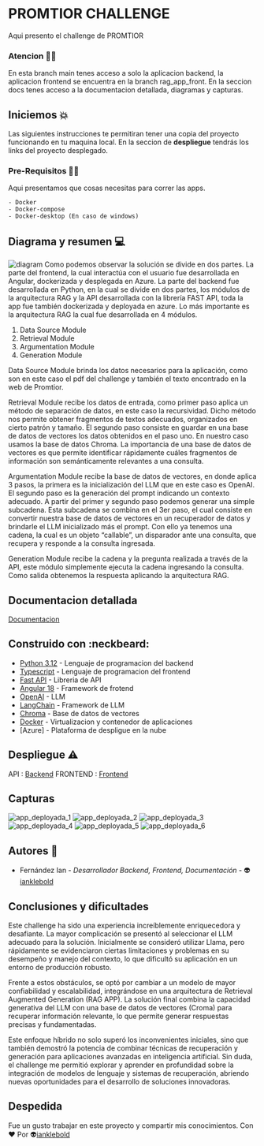 # PROMTIOR CHALLENGE
Aqui presento el challenge de PROMTIOR

### Atencion :technologist:
En esta branch main tenes acceso a solo la aplicacion backend, la aplicacion frontend se encuentra en la branch rag_app_front. En la seccion docs tenes acceso a la documentacion detallada, diagramas y capturas.

## Iniciemos :boom:

Las siguientes instrucciones te permitiran tener una copia del proyecto funcionando en tu maquina local. En la seccion de **despliegue** tendrás
los links del proyecto desplegado. 


### Pre-Requisitos :technologist:

Aqui presentamos que cosas necesitas para correr las apps. 
```
- Docker
- Docker-compose
- Docker-desktop (En caso de windows)
```

## Diagrama y resumen :computer:
![diagram](https://github.com/user-attachments/assets/255aaa68-0735-40b2-baac-909b156169bb)
Como podemos observar la solución se divide en dos partes. La parte del frontend, la cual interactúa con el usuario fue desarrollada en Angular, dockerizada y desplegada en Azure. La parte del backend fue desarrollada en Python, en la cual se divide en dos partes, los módulos de la arquitectura RAG y la API desarrollada con la librería FAST API, toda la app fue también dockerizada y deployada en azure.
Lo más importante es la arquitectura RAG la cual fue desarrollada en 4 módulos.
1. Data Source Module
2. Retrieval Module
3. Argumentation Module
4. Generation Module

Data Source Module brinda los datos necesarios para la aplicación, como son en este caso el pdf del challenge y también el texto encontrado en la web de Promtior. 

Retrieval Module recibe los datos de entrada, como primer paso aplica un método de separación de datos, en este caso la recursividad.  Dicho método nos permite obtener fragmentos de textos adecuados, organizados en cierto patrón y tamaño. El segundo paso consiste en guardar en una base de datos de vectores los datos obtenidos en el paso uno. En nuestro caso usamos la base de datos Chroma. La importancia de una base de datos de vectores es que permite identificar rápidamente cuáles fragmentos de información son semánticamente relevantes a una consulta.

Argumentation Module recibe la base de datos de vectores, en donde aplica 3 pasos, la primera es la inicialización del LLM que en este caso es OpenAI. El segundo paso es la generación del prompt indicando  un contexto adecuado. A partir del primer y segundo paso podemos generar una simple subcadena. Esta subcadena se combina en el 3er paso, el cual consiste en convertir nuestra base de datos de vectores en un recuperador de datos y brindarle el LLM inicializado más el prompt. Con ello ya tenemos una cadena, la cual es un objeto “callable”, un disparador ante una consulta, que recupera y responde a la consulta ingresada.

Generation Module recibe la cadena y la pregunta realizada a través de la API, este módulo simplemente ejecuta la cadena ingresando la consulta. Como salida obtenemos la respuesta aplicando la arquitectura RAG.



## Documentacion detallada
[Documentacion](https://docs.google.com/document/d/1qDoBhpY4VPFuYJjzYic_37mQNcBEmgEoQ-TAl_wqKcE/edit?usp=sharing)

## Construido con :neckbeard:

- [Python 3.12](https://www.python.org/) - Lenguaje de programacion del backend
- [Typescript](https://www.typescriptlang.org/) - Lenguaje de programacion del frontend
- [Fast API](https://fastapi.tiangolo.com/) - Libreria de API
- [Angular 18](https://angular.dev/) - Framework de frotend
- [OpenAI](https://chaton.ai/web_06/?utm_source=google&utm_medium=cpc&utm_campaign=ChatOn%20|%20Web%20|%20LATAM%20|%20Search%20|%20Website%20Mix%20|%20Purch%20No%20Trial%20|%2022.01.2025&utm_content=730205885966&utm_term=openai&campaign_id=22157592439&adset_id=174662267900&ad_id=730205885966&gad_source=1&gclid=Cj0KCQjwhMq-BhCFARIsAGvo0Kdq0ZZZGVftqSQEdgdrYBPwt1uagEfWZNEVSmH3Eh7g226-QhiadjsaAl6MEALw_wcB) - LLM
- [LangChain](https://python.langchain.com/docs/introduction/) - Framework de LLM
- [Chroma](https://python.langchain.com/docs/integrations/vectorstores/chroma/) - Base de datos de vectores
- [Docker](https://www.docker.com/) - Virtualizacion y contenedor de aplicaciones
- [Azure] - Plataforma de despligue en la nube

## Despliegue :warning:

API : [Backend](https://my-challenge-app-api.azurewebsites.net/docs#/)
FRONTEND : [Frontend](https://my-challenge-app-promtior.azurewebsites.net/)

## Capturas
![app_deployada_1](https://github.com/user-attachments/assets/e11844f8-fc07-4ce4-a46b-b93e8ffe29dc)
![app_deployada_2](https://github.com/user-attachments/assets/7777039d-1d3c-4eba-9fc3-6688e916b01a)
![app_deployada_3](https://github.com/user-attachments/assets/2f22ffc7-9c24-440b-84a2-ff8bcbdff0b3)
![app_deployada_4](https://github.com/user-attachments/assets/e14e3877-cf5b-4f32-b648-744df0222da4)
![app_deployada_5](https://github.com/user-attachments/assets/41f54145-e07f-4366-895a-3a448204148e)
![app_deployada_6](https://github.com/user-attachments/assets/2c814682-f63b-409b-97ef-88862fa39fe7)

## Autores :star_struck:

- Fernández Ian - *Desarrollador Backend, Frontend, Documentación* - :alien:[ianklebold](https://www.linkedin.com/in/ian-fern%C3%A1ndez-a72598179/)

## Conclusiones y dificultades
Este challenge ha sido una experiencia increíblemente enriquecedora y desafiante. La mayor complicación se presentó al seleccionar el LLM adecuado para la solución. Inicialmente se consideró utilizar Llama, pero rápidamente se evidenciaron ciertas limitaciones y problemas en su desempeño y manejo del contexto, lo que dificultó su aplicación en un entorno de producción robusto.

Frente a estos obstáculos, se optó por cambiar a un modelo de mayor confiabilidad y escalabilidad, integrándose en una arquitectura de Retrieval Augmented Generation (RAG APP). La solución final combina la capacidad generativa del LLM con una base de datos de vectores (Croma) para recuperar información relevante, lo que permite generar respuestas precisas y fundamentadas.

Este enfoque híbrido no solo superó los inconvenientes iniciales, sino que también demostró la potencia de combinar técnicas de recuperación y generación para aplicaciones avanzadas en inteligencia artificial. Sin duda, el challenge me permitió explorar y aprender en profundidad sobre la integración de modelos de lenguaje y sistemas de recuperación, abriendo nuevas oportunidades para el desarrollo de soluciones innovadoras.


## Despedida

Fue un gusto trabajar en este proyecto y compartir mis conocimientos. Con :heart: Por :alien:[ianklebold](https://www.linkedin.com/in/ian-fern%C3%A1ndez-a72598179/) 
